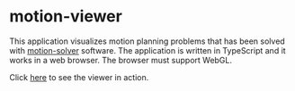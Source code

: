motion-viewer
=============

This application visualizes motion planning problems that has been solved with [motion-solver](https://github.com/qroph/motion-solver) software. The application is written in TypeScript and it works in a web browser. The browser must support WebGL.

Click [here](http://qroph.github.io/motion-viewer/) to see the viewer in action.
